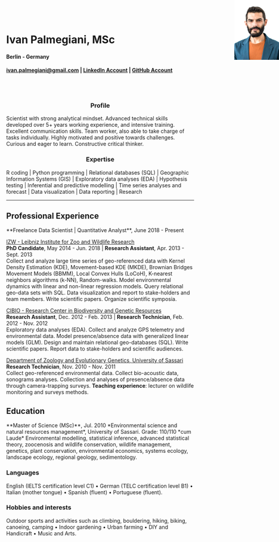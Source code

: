 <style type="text/css">
#topright {
    position: absolute;
    right: 0;
    top: 0;
    display: block;
    height: 160px;
    width: 120px;
    }
</style>

<img id="topright" src="Pic_CV.jpg" alt="My_Pic" style="float: right;" width=120 height=160/>
<h1> Ivan Palmegiani, MSc </h1>

#### Berlin - Germany
#### <ivan.palmegiani@gmail.com>  |  [LinkedIn Account][2d6409ca]  |  [GitHub Account][e3281462]

  [2d6409ca]: https://www.linkedin.com/in/ivan-palmegiani-13a4a15b/ "My_LinkedIn"
  [e3281462]: https://github.com/IvanPalm "My_GitHub"
<br/><br/>
<center><h3> Profile </h3></center>
Scientist with strong analytical mindset. Advanced technical skills developed over 5+ years working experience, and intensive training. Excellent communication skills. Team worker, also able to take charge of tasks individually. Highly motivated and positive towards challenges. Curious and eager to learn. Constructive critical thinker.

<center><h3> Expertise </h3></center>
R coding | Python programming | Relational databases (SQL) | Geographic Information Systems (GIS) | Exploratory data analyses (EDA) | Hypothesis testing | Inferential and predictive modelling | Time series analyses and forecast | Data visualization | Data reporting | Research

---
<h2> Professional Experience </h2>  
**Freelance Data Scientist | Quantitative Analyst**, June 2018 - Present  

[IZW - Leibniz Institute for Zoo and Wildlife Research][bb58fb82]  
**PhD Candidate**, May 2014 - Jun. 2018 | **Research Assistant**, Apr. 2013 - Sept. 2013  
Collect and analyze large time series of geo-referenced data with Kernel Density Estimation (KDE), Movement-based KDE (MKDE), Brownian Bridges Movement Models (BBMM), Local Convex Hulls (LoCoH), K-nearest neighbors algorithms (k-NN), Random-walks. Model environmental dynamics with linear and non-linear regression models. Query relational geo-data sets with SQL. Data visualization and report to stake-holders and team members. Write scientific papers. Organize scientific symposia.  

[CIBIO - Research Center in Biodiversity and Genetic Resources ][87111420]  
**Research Assistant**, Dec. 2012 - Feb. 2013 | **Research Technician**, Feb. 2012 - Nov. 2012    
Exploratory data analyses (EDA). Collect and analyze GPS telemetry and environmental data. Model presence/absence data with generalized linear models (GLM). Design and maintain relational geo-databases (SQL). Write scientific papers. Report data to stake-holders and scientific audiences.  

[Department of Zoology and Evolutionary Genetics, University of Sassari][09879b80]    
**Research Technician**, Nov. 2010 - Nov. 2011  
Collect geo-referenced environmental data. Collect bio-acoustic data, sonograms analyses. Collection and analyses of presence/absence data through camera-trapping surveys. __Teaching experience__: lecturer on wildlife monitoring and surveys methods.  

  [bb58fb82]: http://www.izw-berlin.de/welcome.html "IZW"
  [87111420]: https://cibio.up.pt/ "CIBIO"
  [09879b80]: https://en.uniss.it/ugov/person/2348 "UniSS"

<div style="page-break-after: always;"></div>

<h2> Education </h2>
**Master of Science (MSc)**, Jul. 2010
*Environmental science and natural resources management*, University of Sassari. Grade: 110/110 *cum Laude*  
Environmental modelling, statistical inference, advanced statistical theory, zoocenosis and wildlife conservation, wildlife management, genetics, plant conservation, environmental economics, systems ecology, landscape ecology, regional geology, sedimentology.

<h3> Languages </h3>
English (IELTS certification level C1) • German (TELC certification level B1) • Italian (mother tongue) • Spanish (fluent) • Portuguese (fluent).

<h3> Hobbies and interests </h3>
Outdoor sports and activities such as climbing, bouldering, hiking, biking, canoeing, camping • Indoor gardening • Urban farming • DIY and Handicraft • Music and Arts.
